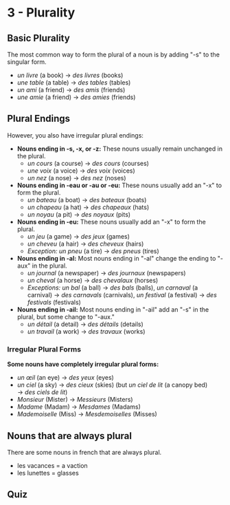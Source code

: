 # 3 - Plurality

## Basic Plurality

The most common way to form the plural of a noun is by adding "-s" to the singular form.

- *un livre* (a book) → *des livres* (books)
- *une table* (a table) → *des tables* (tables)
- *un ami* (a friend) → *des amis* (friends)
- *une amie* (a friend) → *des amies* (friends)

## Plural Endings

However, you also have irregular plural endings:

- **Nouns ending in -s, -x, or -z:** These nouns usually remain unchanged in the plural.
  - *un cours* (a course) → *des cours* (courses)
  - *une voix* (a voice) → *des voix* (voices)
  - *un nez* (a nose) → *des nez* (noses)
- **Nouns ending in -eau or -au or -eu:** These nouns usually add an "-x" to form the plural.
  - *un bateau* (a boat) → *des bateaux* (boats)
  - *un chapeau* (a hat) → *des chapeaux* (hats)
  - _un noyau_ (a pit) → _des noyaux_ (pits)
- **Nouns ending in -eu:** These nouns usually add an "-x" to form the plural.
  - *un jeu* (a game) → *des jeux* (games)
  - *un cheveu* (a hair) → *des cheveux* (hairs)
  - *Exception:* *un pneu* (a tire) → *des pneus* (tires)
- **Nouns ending in -al:** Most nouns ending in "-al" change the ending to "-aux" in the plural.
  - *un journal* (a newspaper) → *des journaux* (newspapers)
  - *un cheval* (a horse) → *des chevalaux* (horses)
  - *Exceptions:* *un bal* (a ball) → *des bals* (balls), *un carnaval* (a carnival) → *des carnavals* (carnivals), *un festival* (a festival) → *des festivals* (festivals)
- **Nouns ending in -ail:** Most nouns ending in "-ail" add an "-s" in the plural, but some change to "-aux."
  - *un détail* (a detail) → *des détails* (details)
  - *un travail* (a work) → *des travaux* (works)

### Irregular Plural Forms

**Some nouns have completely irregular plural forms:**

- *un œil* (an eye) → *des yeux* (eyes)
- *un ciel* (a sky) → *des cieux* (skies) (but *un ciel de lit* (a canopy bed) → *des ciels de lit*)
- *Monsieur* (Mister) -> *Messieurs* (Misters)
- *Madame* (Madam) -> *Mesdames* (Madams)
- *Mademoiselle* (Miss) -> *Mesdemoiselles* (Misses)

## Nouns that are always plural

There are some nouns in french that are always plural.

- les vacances = a vaction
- les lunettes = glasses

## Quiz

<Quiz exerciseName="plural" />
